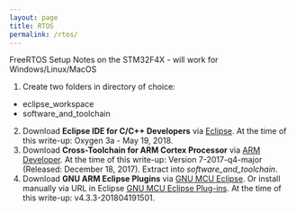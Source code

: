 ```yaml
---
layout: page
title: RTOS
permalink: /rtos/
---
```


FreeRTOS Setup Notes on the STM32F4X - will work for Windows/Linux/MacOS

1. Create two folders in directory of choice:
+ eclipse_workspace
+ software_and_toolchain
2. Download **Eclipse IDE for C/C++ Developers** via [Eclipse](http://www.eclipse.org). At the time of this write-up: Oxygen 3a - May 19, 2018.
3. Download **Cross-Toolchain for ARM Cortex Processor** via [ARM Developer](https://developer.arm.com/open-source/gnu-toolchain/gnu-rm/downloads). At the time of this write-up: Version 7-2017-q4-major (Released: December 18, 2017). Extract into _software_and_toolchain_.
4. Download **GNU ARM Eclipse Plugins** via [GNU MCU Eclipse](https://github.com/gnu-mcu-eclipse). Or install manually via URL in Eclipse [GNU MCU Eclipse Plug-ins](http://gnu-mcu-eclipse.netlify.com/v4-neon-updates/). At the time of this write-up: v4.3.3-201804191501.




[jekyll-organization]: https://github.com/jekyll
